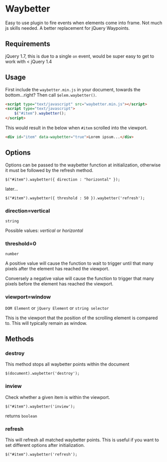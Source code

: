 Waybetter
=========

Easy to use plugin to fire events when elements come into frame. Not much js skills needed. A better replacement for jQuery Waypoints.


Requirements 
------------

jQuery 1.7, this is due to a single `on` event, would be super easy to get to work with < jQuery 1.4


Usage
------

First include the `waybetter.min.js` in your document, towards the bottom...right? Then call `$elem.waybetter()`.

```html
<script type="text/javascript" src="waybetter.min.js"></script>
<script type="text/javascript">
	$("#item").waybetter();
</script>
```

This would result in the below when `#item` scrolled into the viewport.

```html
<div id="item" data-waybetter="true">Lorem ipsum...</div>
```


Options
-------

Options can be passed to the waybetter function at initialization, otherwise it must be followed by the refresh method.

```
$("#item").waybetter({ direction : "horizontal" });
```

later...

```
$("#item").waybetter({ threshold : 50 }).waybetter('refresh');
```

### direction=vertical

`string`

Possible values: *vertical* or *horizontal*



### threshold=0

`number`

A positive value will cause the function to wait to trigger until that many pixels after the element has reached the viewport.

Conversely a negative value will cause the function to trigger that many pixels before the element has reached the viewport.



### viewport=window

`DOM Element` or `jQuery Element` or `string selector`

This is the viewport that the position of the scrolling element is compared to. This will typically remain as window.



Methods
-------

### destroy

This method stops all waybetter points within the document

```
$(document).waybetter('destroy');
```

### inview

Check whether a given item is within the viewport.  

```
$("#item").waybetter('inview');
```

returns `boolean`


### refresh

This will refresh all matched waybetter points. This is useful if you want to set different options after initialization.  

```
$("#item").waybetter('refresh');
```

